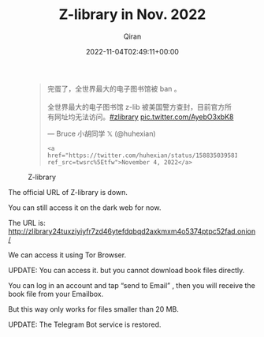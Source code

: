 ﻿---
title: Z-library in Nov. 2022
author: Qiran
type: post
date: 2022-11-04T02:49:11+00:00
aliases: ["/z-library-in-nov-2022/"]
categories:
  - Internet

---
<figure class="wp-block-embed is-type-rich is-provider-twitter wp-block-embed-twitter">

<div class="wp-block-embed__wrapper">
  <blockquote class="twitter-tweet" data-width="550" data-dnt="true">
    <p lang="zh" dir="ltr">
      完蛋了，全世界最大的电子图书馆被 ban 。<br /><br />全世界最大的电子图书馆 z-lib 被美国警方查封，目前官方所有网址均无法访问。<a href="https://twitter.com/hashtag/zlibrary?src=hash&ref_src=twsrc%5Etfw">#zlibrary</a> <a href="https://t.co/AyebO3xbK8">pic.twitter.com/AyebO3xbK8</a>
    </p>&mdash; Bruce 小胡同学 𝕏 (@huhexian) 
    
    <a href="https://twitter.com/huhexian/status/1588350395818311680?ref_src=twsrc%5Etfw">November 4, 2022</a>
  </blockquote>
</div><figcaption>Z-library</figcaption></figure>

[]()The official URL of Z-library is down.

You can still access it on the dark web for now. 

The URL is: <http://zlibrary24tuxziyiyfr7zd46ytefdqbqd2axkmxm4o5374ptpc52fad.onion/> 

We can access it using Tor Browser. 

UPDATE: You can access it. but you cannot download book files directly. 

You can log in an account and tap &#8220;send to Email&#8221; , then you will receive the book file from your Emailbox. 

But this way only works for files smaller than 20 MB. 

UPDATE: The Telegram Bot service is restored.
